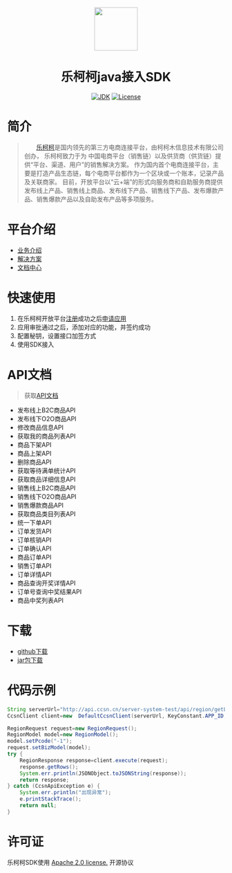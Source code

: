  <h1 align="center"><img  src="https://avatars2.githubusercontent.com/u/58407663?s=200&v=4" width="100"/></h1>

<h1 align="center">乐柯柯java接入SDK</h1>

<p align="center">
<a href="#"><img alt="JDK" src="https://img.shields.io/badge/JDK-1.8-yellow.svg?style=flat-square"/></a>
<a href="https://www.apache.org/licenses/LICENSE-2.0.html"><img alt="License" src="https://img.shields.io/badge/license-Apache%202-4EB1BA.svg"/></a>
</p>

# 简介

>&nbsp;&nbsp;&nbsp;&nbsp;&nbsp;&nbsp;&nbsp;[乐柯柯](http://lkk.ccsn.cn/)是国内领先的第三方电商连接平台，由柯柯木信息技术有限公司创办， 乐柯柯致力于为 中国电商平台（销售链）以及供货商（供货链）提供“平台、渠道、用户”的销售解决方案。
作为国内首个电商连接平台，主要是打造产品生态链，每个电商平台都作为一个区块或一个账本，记录产品及关联商家。 目前，开放平台以“云+端”的形式向服务商和自助服务商提供发布线上产品、销售线上商品、发布线下产品、销售线下产品、发布爆款产品、销售爆款产品以及自助发布产品等多项服务。

# 平台介绍

- [业务介绍][1]
- [解决方案][2]
- [文档中心][3]

[1]: http://lkkopen.ccsn.cn/buscooperate.html
[2]: http://lkkopen.ccsn.cn/solutions.html
[3]: http://lkkopen.ccsn.cn/doccore.html

# 快速使用 

1. 在乐柯柯开放平台[注册][1]成功之后[申请应用][2]
2. 应用审批通过之后，添加对应的功能，并签约成功
3. 配置秘钥，设置接口加签方式
4. 使用SDK接入

[1]: http://open.ccsn.cn/login/reg
[2]: http://lkkopen.ccsn.cn/admin/appcore/add.html

# API文档

> 获取[API文档](http://lkkopen.ccsn.cn/doccore.html)

- 发布线上B2C商品API
- 发布线下O2O商品API
- 修改商品信息API
- 获取我的商品列表API
- 商品下架API
- 商品上架API
- 删除商品API
- 获取等待满单统计API
- 获取商品详细信息API
- 销售线上B2C商品API
- 销售线下O2O商品API
- 销售爆款商品API
- 获取商品类目列表API
- 统一下单API
- 订单发货API
- 订单核销API
- 订单确认API
- 商品订单API
- 销售订单API
- 订单详情API
- 商品查询开奖详情API
- 订单号查询中奖结果API
- 商品中奖列表API

# 下载

- [github下载][1]
- [jar包下载][2]

[1]: https://github.com/lkkccsncom/lkk-java-sdk/archive/master.zip
[2]: https://github.com/lkkccsncom/lkk-java-sdk/shop-sdk-0.0.1.jar

# 代码示例

```java
String serverUrl="http://api.ccsn.cn/server-system-test/api/region/getList";
CcsnClient client=new  DefaultCcsnClient(serverUrl, KeyConstant.APP_ID, KeyConstant.PRI_KEY, KeyConstant.PUB_KEY);

RegionRequest request=new RegionRequest();
RegionModel model=new RegionModel();
model.setPcode("-1");
request.setBizModel(model);
try {
    RegionResponse response=client.execute(request);
    response.getRows();
    System.err.println(JSONObject.toJSONString(response));
    return response;
} catch (CcsnApiException e) {
    System.err.println("出现异常");
    e.printStackTrace();
    return null;
}
```

# 许可证

乐柯柯SDK使用 [Apache 2.0 license.](https://github.com/lkkccsncom/lkk-java-sdk/blob/master/LICENSE)  开源协议
